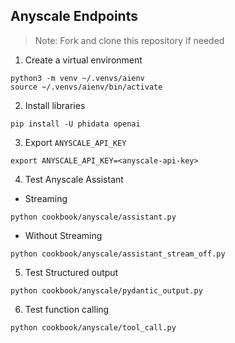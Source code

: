 ## Anyscale Endpoints

> Note: Fork and clone this repository if needed

1. Create a virtual environment

```shell
python3 -m venv ~/.venvs/aienv
source ~/.venvs/aienv/bin/activate
```

2. Install libraries

```shell
pip install -U phidata openai
```

3. Export `ANYSCALE_API_KEY`

```text
export ANYSCALE_API_KEY=<anyscale-api-key>
```

4. Test Anyscale Assistant

- Streaming

```shell
python cookbook/anyscale/assistant.py
```

- Without Streaming

```shell
python cookbook/anyscale/assistant_stream_off.py
```

5. Test Structured output

```shell
python cookbook/anyscale/pydantic_output.py
```

6. Test function calling

```shell
python cookbook/anyscale/tool_call.py
```
